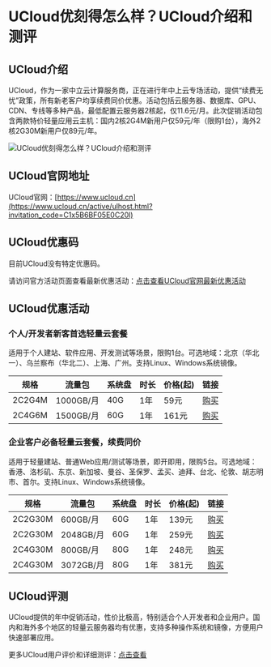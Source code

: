 # UCloud优刻得怎么样？UCloud介绍和测评

## UCloud介绍

UCloud，作为一家中立云计算服务商，正在进行年中上云专场活动，提供“续费无忧”政策，所有新老客户均享续费同价优惠。活动包括云服务器、数据库、GPU、CDN、专线等多种产品，最低配置云服务器2核起，仅11.6元/月。此次促销活动包含两款特价轻量应用云主机：国内2核2G4M新用户仅59元/年（限购1台），海外2核2G30M新用户仅89元/年。

![UCloud优刻得怎么样？UCloud介绍和测评](https://github.com/user-attachments/assets/2836532d-931f-4a0d-a499-7bf502754640)

## UCloud官网地址

UCloud官网：[https://www.ucloud.cn](https://www.ucloud.cn/active/ulhost.html?invitation_code=C1x5B6BF05E0C20l)

## UCloud优惠码

目前UCloud没有特定优惠码。

请访问官方活动页面查看最新优惠活动：[点击查看UCloud官网最新优惠活动](https://www.ucloud.cn/active/ulhost.html?invitation_code=C1x5B6BF05E0C20l)

## UCloud优惠活动

### 个人/开发者新客首选轻量云套餐

适用于个人建站、软件应用、开发测试等场景，限购1台。可选地域：北京（华北一）、乌兰察布（华北二）、上海、广州。支持Linux、Windows系统镜像。

| 规格   | 流量包      | 系统盘 | 时长 | 价格(起) | 链接                                      |
|--------|-------------|--------|------|----------|-------------------------------------------|
| 2C2G4M | 1000GB/月   | 40G    | 1年  | 59元     | [购买](https://www.ucloud.cn/active/ulhost.html?invitation_code=C1x5B6BF05E0C20) |
| 2C4G6M | 1500GB/月   | 60G    | 1年  | 161元    | [购买](https://www.ucloud.cn/active/ulhost.html?invitation_code=C1x5B6BF05E0C20) |

### 企业客户必备轻量云套餐，续费同价

适用于轻量建站、普通Web应用/测试等场景，即开即用，限购5台。可选地域：香港、洛杉矶、东京、新加坡、曼谷、圣保罗、孟买、迪拜、台北、伦敦、胡志明市、首尔。支持Linux、Windows系统镜像。

| 规格     | 流量包     | 系统盘 | 时长 | 价格(起) | 链接                                      |
|----------|------------|--------|------|----------|-------------------------------------------|
| 2C2G30M  | 600GB/月   | 60G    | 1年  | 139元    | [购买](https://www.ucloud.cn/active/ulhost.html?invitation_code=C1x5B6BF05E0C20) |
| 2C2G30M  | 2048GB/月  | 60G    | 1年  | 259元    | [购买](https://www.ucloud.cn/active/ulhost.html?invitation_code=C1x5B6BF05E0C20) |
| 2C4G30M  | 800GB/月   | 80G    | 1年  | 248元    | [购买](https://www.ucloud.cn/active/ulhost.html?invitation_code=C1x5B6BF05E0C20) |
| 2C4G30M  | 3072GB/月  | 80G    | 1年  | 381元    | [购买](https://www.ucloud.cn/active/ulhost.html?invitation_code=C1x5B6BF05E0C20) |

## UCloud评测

UCloud提供的年中促销活动，性价比极高，特别适合个人开发者和企业用户。国内和海外多个地区的轻量云服务器均有优惠，支持多种操作系统和镜像，方便用户快速部署应用。

更多UCloud用户评价和详细测评：[点击查看](https://www.ucloud.cn/active/ulhost.html?invitation_code=C1x5B6BF05E0C20l)
